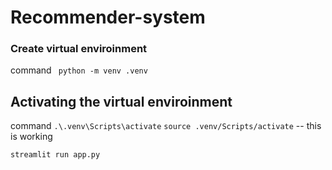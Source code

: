 # Recommender-system


### Create virtual enviroinment
command `` python -m venv .venv``

## Activating the virtual enviroinment
command ``.\.venv\Scripts\activate``
``source .venv/Scripts/activate`` -- this is working

``streamlit run app.py``
<!-- git init
git add .
git config --global user.email "poojasachu1301@gmail.com"
git commit -m "Final-Stage"
git push origin main -->